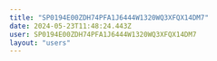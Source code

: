 ```yaml
---
title: "SP0194E00ZDH74PFA1J6444W1320WQ3XFQX14DM7"
date: 2024-05-23T11:48:24.443Z
user: SP0194E00ZDH74PFA1J6444W1320WQ3XFQX14DM7
layout: "users"
---
```

    